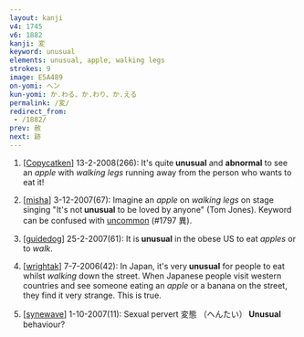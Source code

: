 ```yaml
---
layout: kanji
v4: 1745
v6: 1882
kanji: 変
keyword: unusual
elements: unusual, apple, walking legs
strokes: 9
image: E5A489
on-yomi: ヘン
kun-yomi: か.わる、か.わり、か.える
permalink: /変/
redirect_from:
 - /1882/
prev: 赦
next: 跡
---
```


1) [<a href="http://kanji.koohii.com/profile/Copycatken">Copycatken</a>] 13-2-2008(266): It&#039;s quite<strong> unusual</strong> and <strong>abnormal</strong> to see an <em>apple</em> with <em>walking legs</em> running away from the person who wants to eat it!

2) [<a href="http://kanji.koohii.com/profile/misha">misha</a>] 3-12-2007(67): Imagine an <em>apple</em> on <em>walking legs</em> on stage singing &quot;It&#039;s not<strong> unusual</strong> to be loved by anyone&quot; (Tom Jones). Keyword can be confused with <a href="../v4/1797.html">uncommon</a> (#1797 異).

3) [<a href="http://kanji.koohii.com/profile/guidedog">guidedog</a>] 25-2-2007(61): It is<strong> unusual</strong> in the obese US to eat <em>apples</em> or to <em>walk</em>.

4) [<a href="http://kanji.koohii.com/profile/wrightak">wrightak</a>] 7-7-2006(42): In Japan, it&#039;s very<strong> unusual</strong> for people to eat whilst <em>walking</em> down the street. When Japanese people visit western countries and see someone eating an <em>apple</em> or a banana on the street, they find it very strange. This is true.

5) [<a href="http://kanji.koohii.com/profile/synewave">synewave</a>] 1-10-2007(11): Sexual pervert 変態 （へんたい）<strong> Unusual</strong> behaviour?

